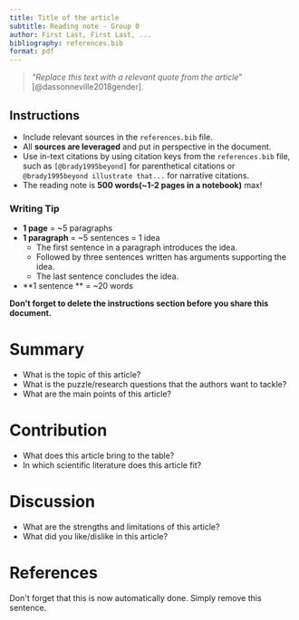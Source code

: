 ```yaml
---
title: Title of the article
subtitle: Reading note - Group 0
author: First Last, First Last, ...
bibliography: references.bib
format: pdf
---
```


> *"Replace this text with a relevant quote from the article"* [@dassonneville2018gender].

## Instructions

- Include relevant sources in the `references.bib` file.
- All **sources are leveraged** and put in perspective in the document.
- Use in-text citations by using citation keys from the `references.bib` file, such as `[@brady1995beyond]` for parenthetical citations or `@brady1995beyond illustrate that...` for narrative citations.
- The reading note is **500 words(~1-2 pages in a notebook)** max!

### Writing Tip
- **1 page** = ~5 paragraphs
- **1 paragraph** =  ~5 sentences = 1 idea
    - The first sentence in a paragraph introduces the idea.
    - Followed by three sentences written has arguments supporting the idea.
    - The last sentence concludes the idea.
- **1 sentence ** = ~20 words

**Don't forget to delete the instructions section before you share this document.**

# Summary

- What is the topic of this article?
- What is the puzzle/research questions that the authors want to tackle?
- What are the main points of this article?

# Contribution

- What does this article bring to the table?
- In which scientific literature does this article fit?

# Discussion

- What are the strengths and limitations of this article?
- What did you like/dislike in this article?

# References

Don't forget that this is now automatically done. Simply remove this sentence.
